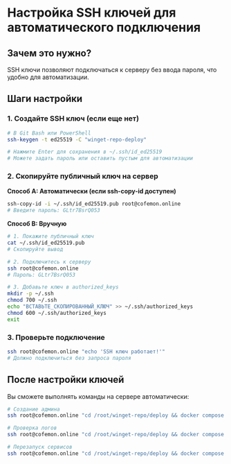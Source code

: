 # Настройка SSH ключей для автоматического подключения

## Зачем это нужно?
SSH ключи позволяют подключаться к серверу без ввода пароля, что удобно для автоматизации.

## Шаги настройки

### 1. Создайте SSH ключ (если еще нет)

```bash
# В Git Bash или PowerShell
ssh-keygen -t ed25519 -C "winget-repo-deploy"

# Нажмите Enter для сохранения в ~/.ssh/id_ed25519
# Можете задать пароль или оставить пустым для автоматизации
```

### 2. Скопируйте публичный ключ на сервер

**Способ A: Автоматически (если ssh-copy-id доступен)**
```bash
ssh-copy-id -i ~/.ssh/id_ed25519.pub root@cofemon.online
# Введите пароль: GLtr7BsrQ053
```

**Способ B: Вручную**
```bash
# 1. Покажите публичный ключ
cat ~/.ssh/id_ed25519.pub
# Скопируйте вывод

# 2. Подключитесь к серверу
ssh root@cofemon.online
# Пароль: GLtr7BsrQ053

# 3. Добавьте ключ в authorized_keys
mkdir -p ~/.ssh
chmod 700 ~/.ssh
echo "ВСТАВЬТЕ_СКОПИРОВАННЫЙ_КЛЮЧ" >> ~/.ssh/authorized_keys
chmod 600 ~/.ssh/authorized_keys
exit
```

### 3. Проверьте подключение

```bash
ssh root@cofemon.online "echo 'SSH ключ работает!'"
# Должно подключиться без запроса пароля
```

## После настройки ключей

Вы сможете выполнять команды на сервере автоматически:

```bash
# Создание админа
ssh root@cofemon.online "cd /root/winget-repo/deploy && docker compose exec -T backend python create_admin_auto.py"

# Проверка логов
ssh root@cofemon.online "cd /root/winget-repo/deploy && docker compose logs --tail=50 backend"

# Перезапуск сервисов
ssh root@cofemon.online "cd /root/winget-repo/deploy && docker compose restart backend"
```

